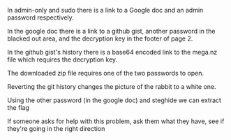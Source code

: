 In admin-only and sudo there is a link to a Google doc and an admin password respectively.

In the google doc there is a link to a github gist, another password in the blacked out area, and the decryption key in the footer of page 2.

In the github gist's history there is a base64 encoded link to the mega.nz file which requires the decryption key.

The downloaded zip file requires one of the two passwords to open.

Reverting the git history changes the picture of the rabbit to a white one.

Using the other password (in the google doc) and steghide we can extract the flag



If someone asks for help with this problem, ask them what they have, see if they're going in the right direction